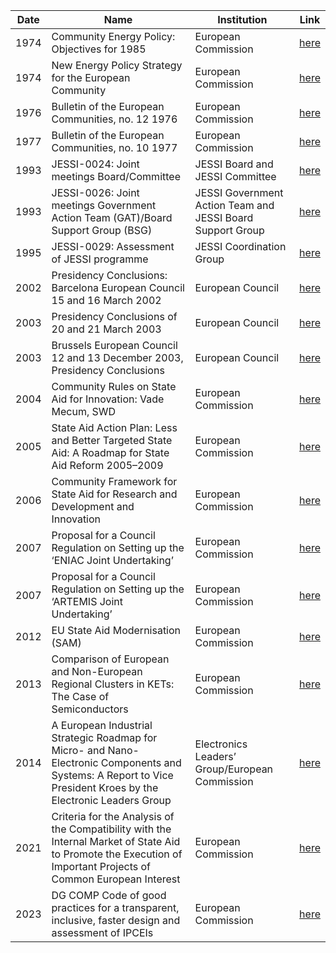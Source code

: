 | Date |	Name	|Institution|	Link|
| ------ | ----- | ------- |------- |
|1974	|Community Energy Policy: Objectives for 1985|	European Commission|[here](main/1974a.pdf)|
|1974	|New Energy Policy Strategy for the European Community	|European Commission	|[here](main/1974b.pdf)|
|1976	|Bulletin of the European Communities, no. 12 1976	|European Commission	|[here](main/1976.pdf)
|1977	|Bulletin of the European Communities, no. 10 1977	|European Commission	|[here](main/1977.pdf)
|1993	|JESSI-0024: Joint meetings Board/Committee	|JESSI Board and JESSI Committee	|[here](main/1993a.pdf)
|1993	|JESSI-0026: Joint meetings Government Action Team (GAT)/Board Support Group (BSG)|	JESSI Government Action Team and JESSI Board Support Group|[here](main/1993b.pdf)
|1995	|JESSI-0029: Assessment of JESSI programme|	JESSI Coordination Group	|[here](main/1995.pdf)
|2002	|Presidency Conclusions: Barcelona European Council 15 and 16 March 2002|	European Council	|[here](main/2002.pdf)
|2003	|Presidency Conclusions of 20 and 21 March 2003|	European Council	|[here](main/2003a.pdf)
|2003	|Brussels European Council 12 and 13 December 2003, Presidency Conclusions|	European Council	|[here](main/2003b.pdf)
|2004|	Community Rules on State Aid for Innovation: Vade Mecum, SWD|	European Commission	|[here](main/2004.pdf)
|2005|	State Aid Action Plan: Less and Better Targeted State Aid: A Roadmap for State Aid Reform 2005–2009|	European Commission	| [here](main/2005.pdf)
|2006|	Community Framework for State Aid for Research and Development and Innovation	|European Commission	|[here](main/2006.pdf)
|2007|	Proposal for a Council Regulation on Setting up the ‘ENIAC Joint Undertaking’|European Commission	|[here](main/2007a.pdf)
|2007|	Proposal for a Council Regulation on Setting up the ‘ARTEMIS Joint Undertaking’	|European Commission	|[here](main/2007b.pdf)
|2012	|EU State Aid Modernisation (SAM)|	European Commission	|[here](main/2012.pdf)
|2013|	Comparison of European and Non-European Regional Clusters in KETs: The Case of Semiconductors|	European Commission	|[here](main/2013.pdf)
|2014	|A European Industrial Strategic Roadmap for Micro- and Nano-Electronic Components and Systems: A Report to Vice President Kroes by the Electronic Leaders Group|Electronics Leaders’ Group/European Commission	|[here](main/2014.pdf)
|2021	|Criteria for the Analysis of the Compatibility with the Internal Market of State Aid to Promote the Execution of Important Projects of Common European Interest	|European Commission	|[here](main/2021.pdf)
|2023|	DG COMP Code of good practices for a transparent, inclusive, faster design and assessment of IPCEIs	|European Commission	|[here](main/2023.pdf)
